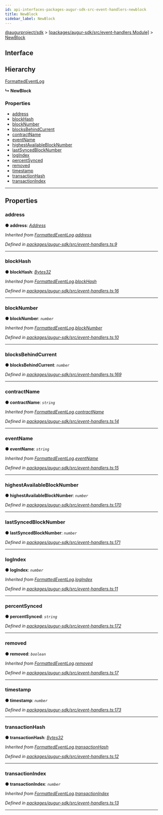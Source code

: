 ```yaml
---
id: api-interfaces-packages-augur-sdk-src-event-handlers-newblock
title: NewBlock
sidebar_label: NewBlock
---
```


[@augurproject/sdk](api-readme.md) > [[packages/augur-sdk/src/event-handlers Module]](api-modules-packages-augur-sdk-src-event-handlers-module.md) > [NewBlock](api-interfaces-packages-augur-sdk-src-event-handlers-newblock.md)

## Interface

## Hierarchy

 [FormattedEventLog](api-interfaces-packages-augur-sdk-src-event-handlers-formattedeventlog.md)

**↳ NewBlock**

### Properties

* [address](api-interfaces-packages-augur-sdk-src-event-handlers-newblock.md#address)
* [blockHash](api-interfaces-packages-augur-sdk-src-event-handlers-newblock.md#blockhash)
* [blockNumber](api-interfaces-packages-augur-sdk-src-event-handlers-newblock.md#blocknumber)
* [blocksBehindCurrent](api-interfaces-packages-augur-sdk-src-event-handlers-newblock.md#blocksbehindcurrent)
* [contractName](api-interfaces-packages-augur-sdk-src-event-handlers-newblock.md#contractname)
* [eventName](api-interfaces-packages-augur-sdk-src-event-handlers-newblock.md#eventname)
* [highestAvailableBlockNumber](api-interfaces-packages-augur-sdk-src-event-handlers-newblock.md#highestavailableblocknumber)
* [lastSyncedBlockNumber](api-interfaces-packages-augur-sdk-src-event-handlers-newblock.md#lastsyncedblocknumber)
* [logIndex](api-interfaces-packages-augur-sdk-src-event-handlers-newblock.md#logindex)
* [percentSynced](api-interfaces-packages-augur-sdk-src-event-handlers-newblock.md#percentsynced)
* [removed](api-interfaces-packages-augur-sdk-src-event-handlers-newblock.md#removed)
* [timestamp](api-interfaces-packages-augur-sdk-src-event-handlers-newblock.md#timestamp)
* [transactionHash](api-interfaces-packages-augur-sdk-src-event-handlers-newblock.md#transactionhash)
* [transactionIndex](api-interfaces-packages-augur-sdk-src-event-handlers-newblock.md#transactionindex)

---

## Properties

<a id="address"></a>

###  address

**● address**: *[Address](api-modules-packages-augur-sdk-src-event-handlers-module.md#address)*

*Inherited from [FormattedEventLog](api-interfaces-packages-augur-sdk-src-event-handlers-formattedeventlog.md).[address](api-interfaces-packages-augur-sdk-src-event-handlers-formattedeventlog.md#address)*

*Defined in [packages/augur-sdk/src/event-handlers.ts:9](https://github.com/AugurProject/augur/blob/bae2172ca0/packages/augur-sdk/src/event-handlers.ts#L9)*

___
<a id="blockhash"></a>

###  blockHash

**● blockHash**: *[Bytes32](api-modules-packages-augur-sdk-src-event-handlers-module.md#bytes32)*

*Inherited from [FormattedEventLog](api-interfaces-packages-augur-sdk-src-event-handlers-formattedeventlog.md).[blockHash](api-interfaces-packages-augur-sdk-src-event-handlers-formattedeventlog.md#blockhash)*

*Defined in [packages/augur-sdk/src/event-handlers.ts:16](https://github.com/AugurProject/augur/blob/bae2172ca0/packages/augur-sdk/src/event-handlers.ts#L16)*

___
<a id="blocknumber"></a>

###  blockNumber

**● blockNumber**: *`number`*

*Inherited from [FormattedEventLog](api-interfaces-packages-augur-sdk-src-event-handlers-formattedeventlog.md).[blockNumber](api-interfaces-packages-augur-sdk-src-event-handlers-formattedeventlog.md#blocknumber)*

*Defined in [packages/augur-sdk/src/event-handlers.ts:10](https://github.com/AugurProject/augur/blob/bae2172ca0/packages/augur-sdk/src/event-handlers.ts#L10)*

___
<a id="blocksbehindcurrent"></a>

###  blocksBehindCurrent

**● blocksBehindCurrent**: *`number`*

*Defined in [packages/augur-sdk/src/event-handlers.ts:169](https://github.com/AugurProject/augur/blob/bae2172ca0/packages/augur-sdk/src/event-handlers.ts#L169)*

___
<a id="contractname"></a>

###  contractName

**● contractName**: *`string`*

*Inherited from [FormattedEventLog](api-interfaces-packages-augur-sdk-src-event-handlers-formattedeventlog.md).[contractName](api-interfaces-packages-augur-sdk-src-event-handlers-formattedeventlog.md#contractname)*

*Defined in [packages/augur-sdk/src/event-handlers.ts:14](https://github.com/AugurProject/augur/blob/bae2172ca0/packages/augur-sdk/src/event-handlers.ts#L14)*

___
<a id="eventname"></a>

###  eventName

**● eventName**: *`string`*

*Inherited from [FormattedEventLog](api-interfaces-packages-augur-sdk-src-event-handlers-formattedeventlog.md).[eventName](api-interfaces-packages-augur-sdk-src-event-handlers-formattedeventlog.md#eventname)*

*Defined in [packages/augur-sdk/src/event-handlers.ts:15](https://github.com/AugurProject/augur/blob/bae2172ca0/packages/augur-sdk/src/event-handlers.ts#L15)*

___
<a id="highestavailableblocknumber"></a>

###  highestAvailableBlockNumber

**● highestAvailableBlockNumber**: *`number`*

*Defined in [packages/augur-sdk/src/event-handlers.ts:170](https://github.com/AugurProject/augur/blob/bae2172ca0/packages/augur-sdk/src/event-handlers.ts#L170)*

___
<a id="lastsyncedblocknumber"></a>

###  lastSyncedBlockNumber

**● lastSyncedBlockNumber**: *`number`*

*Defined in [packages/augur-sdk/src/event-handlers.ts:171](https://github.com/AugurProject/augur/blob/bae2172ca0/packages/augur-sdk/src/event-handlers.ts#L171)*

___
<a id="logindex"></a>

###  logIndex

**● logIndex**: *`number`*

*Inherited from [FormattedEventLog](api-interfaces-packages-augur-sdk-src-event-handlers-formattedeventlog.md).[logIndex](api-interfaces-packages-augur-sdk-src-event-handlers-formattedeventlog.md#logindex)*

*Defined in [packages/augur-sdk/src/event-handlers.ts:11](https://github.com/AugurProject/augur/blob/bae2172ca0/packages/augur-sdk/src/event-handlers.ts#L11)*

___
<a id="percentsynced"></a>

###  percentSynced

**● percentSynced**: *`string`*

*Defined in [packages/augur-sdk/src/event-handlers.ts:172](https://github.com/AugurProject/augur/blob/bae2172ca0/packages/augur-sdk/src/event-handlers.ts#L172)*

___
<a id="removed"></a>

###  removed

**● removed**: *`boolean`*

*Inherited from [FormattedEventLog](api-interfaces-packages-augur-sdk-src-event-handlers-formattedeventlog.md).[removed](api-interfaces-packages-augur-sdk-src-event-handlers-formattedeventlog.md#removed)*

*Defined in [packages/augur-sdk/src/event-handlers.ts:17](https://github.com/AugurProject/augur/blob/bae2172ca0/packages/augur-sdk/src/event-handlers.ts#L17)*

___
<a id="timestamp"></a>

###  timestamp

**● timestamp**: *`number`*

*Defined in [packages/augur-sdk/src/event-handlers.ts:173](https://github.com/AugurProject/augur/blob/bae2172ca0/packages/augur-sdk/src/event-handlers.ts#L173)*

___
<a id="transactionhash"></a>

###  transactionHash

**● transactionHash**: *[Bytes32](api-modules-packages-augur-sdk-src-event-handlers-module.md#bytes32)*

*Inherited from [FormattedEventLog](api-interfaces-packages-augur-sdk-src-event-handlers-formattedeventlog.md).[transactionHash](api-interfaces-packages-augur-sdk-src-event-handlers-formattedeventlog.md#transactionhash)*

*Defined in [packages/augur-sdk/src/event-handlers.ts:12](https://github.com/AugurProject/augur/blob/bae2172ca0/packages/augur-sdk/src/event-handlers.ts#L12)*

___
<a id="transactionindex"></a>

###  transactionIndex

**● transactionIndex**: *`number`*

*Inherited from [FormattedEventLog](api-interfaces-packages-augur-sdk-src-event-handlers-formattedeventlog.md).[transactionIndex](api-interfaces-packages-augur-sdk-src-event-handlers-formattedeventlog.md#transactionindex)*

*Defined in [packages/augur-sdk/src/event-handlers.ts:13](https://github.com/AugurProject/augur/blob/bae2172ca0/packages/augur-sdk/src/event-handlers.ts#L13)*

___

